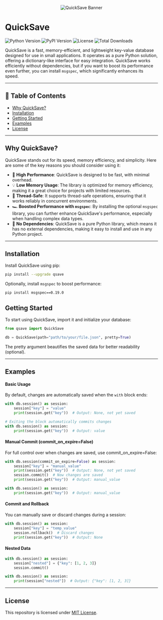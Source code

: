 <div align="center">
    <img src="https://i.imgur.com/NcSTdBc.jpg" alt="QuickSave Banner" style="width: auto; height: auto; max-height: 300px;">
</div>

# QuickSave

![Python Version](https://img.shields.io/pypi/pyversions/qsave)
![PyPI Version](https://img.shields.io/pypi/v/qsave)
![License](https://img.shields.io/pypi/l/qsave)
![Total Downloads](https://static.pepy.tech/badge/qsave)

QuickSave is a fast, memory-efficient, and lightweight key-value database designed for use in small applications. It operates as a pure Python solution, offering a dictionary-like interface for easy integration. QuickSave works efficiently without dependencies, but if you want to boost its performance even further, you can install `msgspec`, which significantly enhances its speed.

---

## 📖 Table of Contents
- [Why QuickSave?](#why-quicksave)
- [Installation](#installation)
- [Getting Started](#getting-started)
- [Examples](#examples)
- [License](#license)

---

## Why QuickSave?

QuickSave stands out for its speed, memory efficiency, and simplicity. Here are some of the key reasons you should consider using it:

- 🚀 **High Performance**: QuickSave is designed to be fast, with minimal overhead.
- 💡 **Low Memory Usage**: The library is optimized for memory efficiency, making it a great choice for projects with limited resources.
- 🧵 **Thread-Safe**: It supports thread-safe operations, ensuring that it works reliably in concurrent environments.
- 🏎️ **Boosted Performance with `msgspec`**: By installing the optional `msgspec` library, you can further enhance QuickSave's performance, especially when handling complex data types.
- 🔧 **No Dependencies**: QuickSave is a pure Python library, which means it has no external dependencies, making it easy to install and use in any Python project.

---

## Installation
Install QuickSave using pip:

```bash
pip install --upgrade qsave
```
Optionally, install `msgspec` to boost performance:
```bash
pip install msgspec==0.19.0
```

## Getting Started

To start using QuickSave, import it and initialize your database:
```python
from qsave import QuickSave

db = QuickSave(path="path/to/your/file.json", pretty=True)
```
The pretty argument beautifies the saved data for better readability (optional).

---

## Examples

#### Basic Usage
By default, changes are automatically saved when the `with` block ends:
```python
with db.session() as session:
    session["key"] = "value"
    print(session.get("key"))  # Output: None, not yet saved

# Exiting the block automatically commits changes
with db.session() as session:
    print(session.get("key"))  # Output: value
```

#### Manual Commit (commit_on_expire=False)
For full control over when changes are saved, use commit_on_expire=False:
```python
with db.session(commit_on_expire=False) as session:
    session["key"] = "manual_value"
    print(session.get("key"))  # Output: None, not yet saved
    session.commit()  # Now changes are saved
    print(session.get("key"))  # Output: manual_value

with db.session() as session:
    print(session.get("key"))  # Output: manual_value
```

#### Commit and Rollback
You can manually save or discard changes during a session:
```python
with db.session() as session:
    session["key"] = "temp_value"
    session.rollback()  # Discard changes
    print(session.get("key"))  # Output: None
```

#### Nested Data
```python
with db.session() as session:
    session["nested"] = {"key": [1, 2, 3]}
    session.commit()

with db.session() as session:
    print(session["nested"])  # Output: {"key": [1, 2, 3]}
```

---

## License
This repository is licensed under [MIT License](https://qsave.github.com/).
